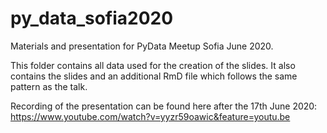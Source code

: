 # py_data_sofia2020
Materials and presentation for PyData Meetup Sofia June 2020. 

This folder contains all data used for the creation of the slides. It also contains the slides and an additional RmD file which follows the same pattern as the talk.

Recording of the presentation can be found here after the 17th June 2020: https://www.youtube.com/watch?v=yyzr59oawic&feature=youtu.be
